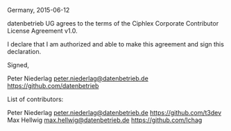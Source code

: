 Germany, 2015-06-12

datenbetrieb UG agrees to the terms of the Ciphlex Corporate Contributor License
Agreement v1.0.

I declare that I am authorized and able to make this agreement and sign this
declaration.

Signed,

Peter Niederlag peter.niederlag@datenbetrieb.de https://github.com/datenbetrieb

List of contributors:

Peter Niederlag peter.niederlag@datenbetrieb.de https://github.com/t3dev
Max Hellwig max.hellwig@datenbetrieb.de https://github.com/Ichag

